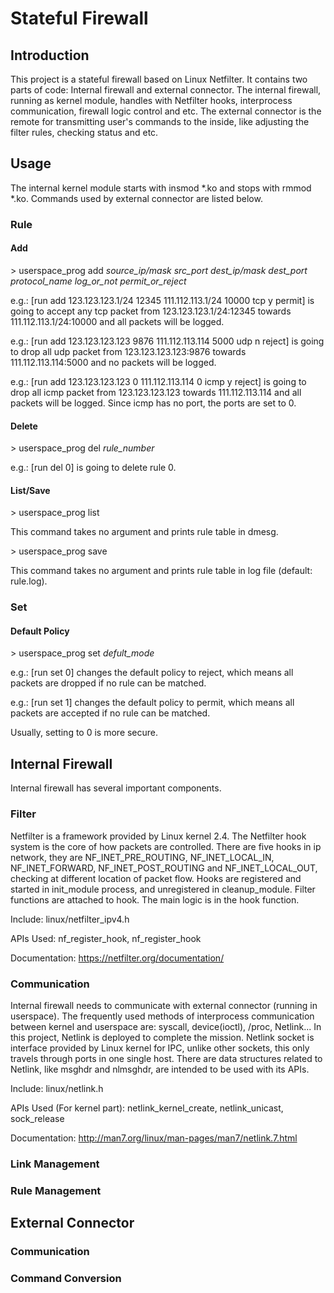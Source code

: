 # Stateful Firewall

## Introduction

This project is a stateful firewall based on Linux Netfilter. It contains two parts of code: Internal firewall and external connector.
The internal firewall, running as kernel module, handles with Netfilter hooks, interprocess communication, firewall logic control and etc. 
The external connector is the remote for transmitting user's commands to the inside, like adjusting the filter rules, checking status and etc.

## Usage

The internal kernel module starts with insmod \*.ko and stops with rmmod \*.ko. Commands used by external connector are listed below.
### Rule 

#### Add
\> userspace\_prog add *source\_ip/mask src\_port dest\_ip/mask dest\_port protocol\_name log\_or\_not permit\_or\_reject* 

e.g.: [run add 123.123.123.1/24 12345 111.112.113.1/24 10000 tcp y permit] 
is going to accept any tcp packet from 123.123.123.1/24:12345 towards 111.112.113.1/24:10000 and all packets will be logged.

e.g.: [run add 123.123.123.123 9876 111.112.113.114 5000 udp n reject] 
is going to drop all udp packet from 123.123.123.123:9876 towards 111.112.113.114:5000 and no packets will be logged.

e.g.: [run add 123.123.123.123 0 111.112.113.114 0 icmp y reject] 
is going to drop all icmp packet from 123.123.123.123 towards 111.112.113.114 and all packets will be logged. Since icmp has no port, the ports are set to 0.


#### Delete

\> userspace\_prog del *rule\_number*

e.g.: [run del 0]
is going to delete rule 0.

#### List/Save

\> userspace\_prog list

This command takes no argument and prints rule table in dmesg.

\> userspace\_prog save

This command takes no argument and prints rule table in log file (default: rule.log).

### Set

#### Default Policy

\> userspace\_prog set *defult_mode*

e.g.: [run set 0]
changes the default policy to reject, which means all packets are dropped if no rule can be matched.

e.g.: [run set 1]
changes the default policy to permit, which means all packets are accepted if no rule can be matched.

Usually, setting to 0 is more secure.

## Internal Firewall

Internal firewall has several important components. 

### Filter

Netfilter is a framework provided by Linux kernel 2.4. The Netfilter hook system is the core of how packets are controlled.
There are five hooks in ip network, they are NF\_INET_PRE_ROUTING, NF\_INET\_LOCAL\_IN, NF\_INET\_FORWARD, NF\_INET\_POST\_ROUTING and NF\_INET\_LOCAL\_OUT, checking at different location of packet flow.
Hooks are registered and started in init_module process, and unregistered in cleanup_module.
Filter functions are attached to hook. The main logic is in the hook function.

Include: linux/netfilter_ipv4.h

APIs Used: nf\_register\_hook, nf\_register\_hook

Documentation: https://netfilter.org/documentation/


### Communication

Internal firewall needs to communicate with external connector (running in userspace). The frequently used methods of interprocess communication between kernel and userspace are: syscall, device(ioctl), /proc, Netlink...
In this project, Netlink is deployed to complete the mission. Netlink socket is interface provided by Linux kernel for IPC, unlike other sockets, this only travels through ports in one single host.
There are data structures related to Netlink, like msghdr and nlmsghdr, are intended to be used with its APIs. 

Include: linux/netlink.h

APIs Used (For kernel part): netlink\_kernel\_create, netlink\_unicast, sock\_release

Documentation: http://man7.org/linux/man-pages/man7/netlink.7.html

### Link Management

### Rule Management


## External Connector

### Communication

### Command Conversion

